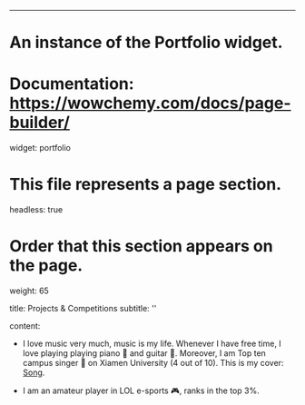 ---
# An instance of the Portfolio widget.
# Documentation: https://wowchemy.com/docs/page-builder/
widget: portfolio

# This file represents a page section.
headless: true

# Order that this section appears on the page.
weight: 65

title: Projects & Competitions
subtitle: ''

content:
* I love music very much, music is my life. Whenever I have free time, I love playing playing piano 🎹 and guitar 🎸. Moreover, I am Top ten campus singer 🎤 on Xiamen University (4 out of 10). This is my cover: [Song](https://www.bilibili.com/video/BV1ia411H7zd/?spm_id_from=333.999.0.0&vd_source=f897b4c0bc25b1ed5e4b339cad5048d5).


* I am an amateur player in LOL e-sports 🎮, ranks in the top 3%.